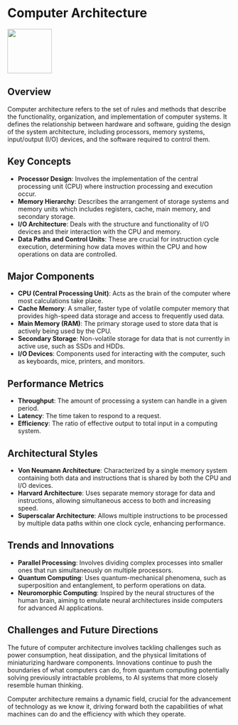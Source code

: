 # Computer Architecture

<img src="https://static.vecteezy.com/system/resources/previews/000/344/822/original/printed-circuit-board-vector-illustration.jpg" height="100">

## Overview

Computer architecture refers to the set of rules and methods that describe the functionality, organization, and implementation of computer systems. It defines the relationship between hardware and software, guiding the design of the system architecture, including processors, memory systems, input/output (I/O) devices, and the software required to control them.

## Key Concepts

- **Processor Design**: Involves the implementation of the central processing unit (CPU) where instruction processing and execution occur.
- **Memory Hierarchy**: Describes the arrangement of storage systems and memory units which includes registers, cache, main memory, and secondary storage.
- **I/O Architecture**: Deals with the structure and functionality of I/O devices and their interaction with the CPU and memory.
- **Data Paths and Control Units**: These are crucial for instruction cycle execution, determining how data moves within the CPU and how operations on data are controlled.

## Major Components

- **CPU (Central Processing Unit)**: Acts as the brain of the computer where most calculations take place.
- **Cache Memory**: A smaller, faster type of volatile computer memory that provides high-speed data storage and access to frequently used data.
- **Main Memory (RAM)**: The primary storage used to store data that is actively being used by the CPU.
- **Secondary Storage**: Non-volatile storage for data that is not currently in active use, such as SSDs and HDDs.
- **I/O Devices**: Components used for interacting with the computer, such as keyboards, mice, printers, and monitors.

## Performance Metrics

- **Throughput**: The amount of processing a system can handle in a given period.
- **Latency**: The time taken to respond to a request.
- **Efficiency**: The ratio of effective output to total input in a computing system.

## Architectural Styles

- **Von Neumann Architecture**: Characterized by a single memory system containing both data and instructions that is shared by both the CPU and I/O devices.
- **Harvard Architecture**: Uses separate memory storage for data and instructions, allowing simultaneous access to both and increasing speed.
- **Superscalar Architecture**: Allows multiple instructions to be processed by multiple data paths within one clock cycle, enhancing performance.

## Trends and Innovations

- **Parallel Processing**: Involves dividing complex processes into smaller ones that run simultaneously on multiple processors.
- **Quantum Computing**: Uses quantum-mechanical phenomena, such as superposition and entanglement, to perform operations on data.
- **Neuromorphic Computing**: Inspired by the neural structures of the human brain, aiming to emulate neural architectures inside computers for advanced AI applications.

## Challenges and Future Directions

The future of computer architecture involves tackling challenges such as power consumption, heat dissipation, and the physical limitations of miniaturizing hardware components. Innovations continue to push the boundaries of what computers can do, from quantum computing potentially solving previously intractable problems, to AI systems that more closely resemble human thinking.

Computer architecture remains a dynamic field, crucial for the advancement of technology as we know it, driving forward both the capabilities of what machines can do and the efficiency with which they operate.
